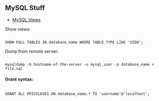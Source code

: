 ## MySQL Stuff

* [MySQL Views](https://stackoverflow.com/questions/2834016/how-to-get-a-list-of-mysql-views)


Show views:

```

SHOW FULL TABLES IN database_name WHERE TABLE_TYPE LIKE 'VIEW';

```

Dump from remote server:

```

mysqldump -h hostname-of-the-server -u mysql_user -p database_name > file.sql

```

#### Grant syntax:


```

GRANT ALL PRIVILEGES ON database_name.* TO 'username'@'localhost';

```

